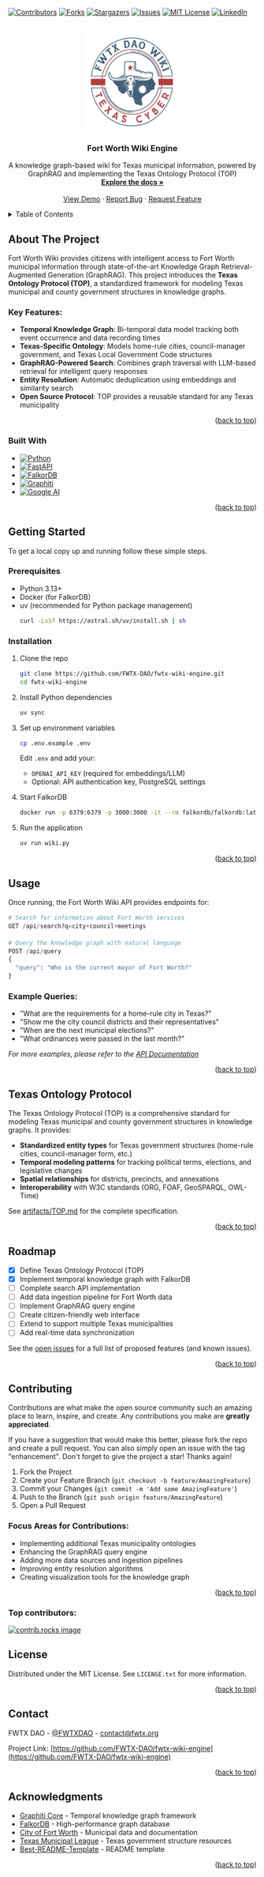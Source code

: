 <!-- Improved compatibility of back to top link: See: https://github.com/othneildrew/Best-README-Template/pull/73 -->
<a id="readme-top"></a>

<!-- PROJECT SHIELDS -->
[![Contributors][contributors-shield]][contributors-url]
[![Forks][forks-shield]][forks-url]
[![Stargazers][stars-shield]][stars-url]
[![Issues][issues-shield]][issues-url]
[![MIT License][license-shield]][license-url]
[![LinkedIn][linkedin-shield]][linkedin-url]

<!-- PROJECT LOGO -->
<br />
<div align="center">
  <a href="https://github.com/FWTX-DAO/fwtx-wiki-engine">
    <img src="public/fwtx-wiki-logo.png" alt="Fort Worth Wiki Logo" width="200" height="200">
  </a>

<h3 align="center">Fort Worth Wiki Engine</h3>

  <p align="center">
    A knowledge graph-based wiki for Texas municipal information, powered by GraphRAG and implementing the Texas Ontology Protocol (TOP)
    <br />
    <a href="https://github.com/FWTX-DAO/fwtx-wiki-engine/tree/main/artifacts"><strong>Explore the docs »</strong></a>
    <br />
    <br />
    <a href="https://github.com/FWTX-DAO/fwtx-wiki-engine">View Demo</a>
    &middot;
    <a href="https://github.com/FWTX-DAO/fwtx-wiki-engine/issues/new?labels=bug&template=bug-report---.md">Report Bug</a>
    &middot;
    <a href="https://github.com/FWTX-DAO/fwtx-wiki-engine/issues/new?labels=enhancement&template=feature-request---.md">Request Feature</a>
  </p>
</div>

<!-- TABLE OF CONTENTS -->
<details>
  <summary>Table of Contents</summary>
  <ol>
    <li>
      <a href="#about-the-project">About The Project</a>
      <ul>
        <li><a href="#built-with">Built With</a></li>
      </ul>
    </li>
    <li>
      <a href="#getting-started">Getting Started</a>
      <ul>
        <li><a href="#prerequisites">Prerequisites</a></li>
        <li><a href="#installation">Installation</a></li>
      </ul>
    </li>
    <li><a href="#usage">Usage</a></li>
    <li><a href="#texas-ontology-protocol">Texas Ontology Protocol (TOP)</a></li>
    <li><a href="#roadmap">Roadmap</a></li>
    <li><a href="#contributing">Contributing</a></li>
    <li><a href="#license">License</a></li>
    <li><a href="#contact">Contact</a></li>
    <li><a href="#acknowledgments">Acknowledgments</a></li>
  </ol>
</details>

<!-- ABOUT THE PROJECT -->
## About The Project

Fort Worth Wiki provides citizens with intelligent access to Fort Worth municipal information through state-of-the-art Knowledge Graph Retrieval-Augmented Generation (GraphRAG). This project introduces the **Texas Ontology Protocol (TOP)**, a standardized framework for modeling Texas municipal and county government structures in knowledge graphs.

### Key Features:
- **Temporal Knowledge Graph**: Bi-temporal data model tracking both event occurrence and data recording times
- **Texas-Specific Ontology**: Models home-rule cities, council-manager government, and Texas Local Government Code structures
- **GraphRAG-Powered Search**: Combines graph traversal with LLM-based retrieval for intelligent query responses
- **Entity Resolution**: Automatic deduplication using embeddings and similarity search
- **Open Source Protocol**: TOP provides a reusable standard for any Texas municipality

<p align="right">(<a href="#readme-top">back to top</a>)</p>

### Built With

* [![Python][Python]][Python-url]
* [![FastAPI][FastAPI]][FastAPI-url]
* [![FalkorDB][FalkorDB]][FalkorDB-url]
* [![Graphiti][Graphiti]][Graphiti-url]
* [![Google AI][GoogleAI]][GoogleAI-url]

<p align="right">(<a href="#readme-top">back to top</a>)</p>

<!-- GETTING STARTED -->
## Getting Started

To get a local copy up and running follow these simple steps.

### Prerequisites

* Python 3.13+
* Docker (for FalkorDB)
* uv (recommended for Python package management)
  ```sh
  curl -LsSf https://astral.sh/uv/install.sh | sh
  ```

### Installation

1. Clone the repo
   ```sh
   git clone https://github.com/FWTX-DAO/fwtx-wiki-engine.git
   cd fwtx-wiki-engine
   ```

2. Install Python dependencies
   ```sh
   uv sync
   ```

3. Set up environment variables
   ```sh
   cp .env.example .env
   ```
   Edit `.env` and add your:
   - `OPENAI_API_KEY` (required for embeddings/LLM)
   - Optional: API authentication key, PostgreSQL settings

4. Start FalkorDB
   ```sh
   docker run -p 6379:6379 -p 3000:3000 -it --rm falkordb/falkordb:latest
   ```

5. Run the application
   ```sh
   uv run wiki.py
   ```

<p align="right">(<a href="#readme-top">back to top</a>)</p>

<!-- USAGE EXAMPLES -->
## Usage

Once running, the Fort Worth Wiki API provides endpoints for:

```python
# Search for information about Fort Worth services
GET /api/search?q=city+council+meetings

# Query the knowledge graph with natural language
POST /api/query
{
  "query": "Who is the current mayor of Fort Worth?"
}
```

### Example Queries:
- "What are the requirements for a home-rule city in Texas?"
- "Show me the city council districts and their representatives"
- "When are the next municipal elections?"
- "What ordinances were passed in the last month?"

_For more examples, please refer to the [API Documentation](http://localhost:8001/docs)_

<p align="right">(<a href="#readme-top">back to top</a>)</p>

<!-- TEXAS ONTOLOGY PROTOCOL -->
## Texas Ontology Protocol

The Texas Ontology Protocol (TOP) is a comprehensive standard for modeling Texas municipal and county government structures in knowledge graphs. It provides:

- **Standardized entity types** for Texas government structures (home-rule cities, council-manager form, etc.)
- **Temporal modeling patterns** for tracking political terms, elections, and legislative changes
- **Spatial relationships** for districts, precincts, and annexations
- **Interoperability** with W3C standards (ORG, FOAF, GeoSPARQL, OWL-Time)

See [artifacts/TOP.md](artifacts/TOP.md) for the complete specification.

<p align="right">(<a href="#readme-top">back to top</a>)</p>

<!-- ROADMAP -->
## Roadmap

- [x] Define Texas Ontology Protocol (TOP)
- [x] Implement temporal knowledge graph with FalkorDB
- [ ] Complete search API implementation
- [ ] Add data ingestion pipeline for Fort Worth data
- [ ] Implement GraphRAG query engine
- [ ] Create citizen-friendly web interface
- [ ] Extend to support multiple Texas municipalities
- [ ] Add real-time data synchronization

See the [open issues](https://github.com/FWTX-DAO/fwtx-wiki-engine/issues) for a full list of proposed features (and known issues).

<p align="right">(<a href="#readme-top">back to top</a>)</p>

<!-- CONTRIBUTING -->
## Contributing

Contributions are what make the open source community such an amazing place to learn, inspire, and create. Any contributions you make are **greatly appreciated**.

If you have a suggestion that would make this better, please fork the repo and create a pull request. You can also simply open an issue with the tag "enhancement".
Don't forget to give the project a star! Thanks again!

1. Fork the Project
2. Create your Feature Branch (`git checkout -b feature/AmazingFeature`)
3. Commit your Changes (`git commit -m 'Add some AmazingFeature'`)
4. Push to the Branch (`git push origin feature/AmazingFeature`)
5. Open a Pull Request

### Focus Areas for Contributions:
- Implementing additional Texas municipality ontologies
- Enhancing the GraphRAG query engine
- Adding more data sources and ingestion pipelines
- Improving entity resolution algorithms
- Creating visualization tools for the knowledge graph

<p align="right">(<a href="#readme-top">back to top</a>)</p>

### Top contributors:

<a href="https://github.com/FWTX-DAO/fwtx-wiki-engine/graphs/contributors">
  <img src="https://contrib.rocks/image?repo=FWTX-DAO/fwtx-wiki-engine" alt="contrib.rocks image" />
</a>

<!-- LICENSE -->
## License

Distributed under the MIT License. See `LICENSE.txt` for more information.

<p align="right">(<a href="#readme-top">back to top</a>)</p>

<!-- CONTACT -->
## Contact

FWTX DAO - [@FWTXDAO](https://twitter.com/FWTX_DAO) - contact@fwtx.org

Project Link: [https://github.com/FWTX-DAO/fwtx-wiki-engine](https://github.com/FWTX-DAO/fwtx-wiki-engine)

<p align="right">(<a href="#readme-top">back to top</a>)</p>

<!-- ACKNOWLEDGMENTS -->
## Acknowledgments

* [Graphiti Core](https://github.com/getzep/graphiti) - Temporal knowledge graph framework
* [FalkorDB](https://www.falkordb.com/) - High-performance graph database
* [City of Fort Worth](https://www.fortworthtexas.gov/) - Municipal data and documentation
* [Texas Municipal League](https://www.tml.org/) - Texas government structure resources
* [Best-README-Template](https://github.com/othneildrew/Best-README-Template) - README template

<p align="right">(<a href="#readme-top">back to top</a>)</p>

<!-- MARKDOWN LINKS & IMAGES -->
<!-- https://www.markdownguide.org/basic-syntax/#reference-style-links -->
[contributors-shield]: https://img.shields.io/github/contributors/FWTX-DAO/fwtx-wiki-engine.svg?style=for-the-badge
[contributors-url]: https://github.com/FWTX-DAO/fwtx-wiki-engine/graphs/contributors
[forks-shield]: https://img.shields.io/github/forks/FWTX-DAO/fwtx-wiki-engine.svg?style=for-the-badge
[forks-url]: https://github.com/FWTX-DAO/fwtx-wiki-engine/network/members
[stars-shield]: https://img.shields.io/github/stars/FWTX-DAO/fwtx-wiki-engine.svg?style=for-the-badge
[stars-url]: https://github.com/FWTX-DAO/fwtx-wiki-engine/stargazers
[issues-shield]: https://img.shields.io/github/issues/FWTX-DAO/fwtx-wiki-engine.svg?style=for-the-badge
[issues-url]: https://github.com/FWTX-DAO/fwtx-wiki-engine/issues
[license-shield]: https://img.shields.io/github/license/FWTX-DAO/fwtx-wiki-engine.svg?style=for-the-badge
[license-url]: https://github.com/FWTX-DAO/fwtx-wiki-engine/blob/master/LICENSE.txt
[linkedin-shield]: https://img.shields.io/badge/-LinkedIn-black.svg?style=for-the-badge&logo=linkedin&colorB=555
[linkedin-url]: https://linkedin.com/in/FWTXDAO
[product-screenshot]: images/screenshot.png
[Python]: https://img.shields.io/badge/Python-3776AB?style=for-the-badge&logo=python&logoColor=white
[Python-url]: https://www.python.org/
[FastAPI]: https://img.shields.io/badge/FastAPI-009688?style=for-the-badge&logo=fastapi&logoColor=white
[FastAPI-url]: https://fastapi.tiangolo.com/
[FalkorDB]: https://img.shields.io/badge/FalkorDB-FF6B6B?style=for-the-badge&logo=redis&logoColor=white
[FalkorDB-url]: https://www.falkordb.com/
[Graphiti]: https://img.shields.io/badge/Graphiti-4A90E2?style=for-the-badge&logo=graphql&logoColor=white
[Graphiti-url]: https://github.com/getzep/graphiti
[GoogleAI]: https://img.shields.io/badge/Google_AI-4285F4?style=for-the-badge&logo=google&logoColor=white
[GoogleAI-url]: https://ai.google/